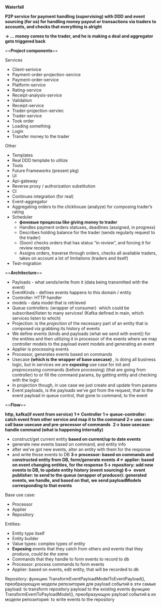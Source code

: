 **Waterfall**

**P2P service for payment handling (supervising) with DDD and event sourcing (for us) for handling money payout or transactions via traders to accounts, and checks that everything is alright** 

**-> … money comes to the trader, and he is making a deal and aggregator gets triggered back**

==**Project components**==

Services
- Client-serivice
- Payment-order-projection-sercice
- Payment-order-service
- Platform-service 
- Rating-service
- Receipt-analysis-service
- Validation
- Receipt-service
- Trader-projection-serviec
- Trader-service
- Took order
- Loading something
- Login
- Transfer money to the trader

Other
- Templates
- Real DDD template to utilize
- Tools
- Future Frameworks (present pkg)
- UI
- Api-gateway
- Reverse proxy / authorization substitution 
- CI
- Continues integration (for real)
- Event-aggregator
- Aggregating orders to the clickhouse (analyze) for composing trader’s rating 
- Scheduler
	- **фоновые процессы like giving money to trader**
	- Handles payment orders statuses, deadlines (assigned, in progress)
	- Describes holding balance for the trader (sends regularly request to the trader)
	- (Soon) checks orders that has status “in review”, and forcing it for review receipts
	- Assigns orders, traverse through orders, checks all available traders, takes on account a lot of limitations (traders and itself) 
- Test-migration


==**Architecture**==
- Payloads - what sends/write from it (data being transmitted with the event)
- EventKinds - defines events happens to this domain / entity
- Controller: HTTP handler
- models - data model that is retrieved 
- Queue controllers: (wrapper of consumer)  which could be subscribed/listen to many services! (Kafka defined in main, which services listen to which)
- Projection: is the _projection_ of the necessary part of an entity that is composed via grabbing its history of events
- We define events (kinds and payloads (what we send with event)) for the entities and then utilizing it in processor of the events where we map controller models to the payload event models and generating an event
- Applier is processing events
- Processor, generates events based on commands
- Usecase **(which is the wrapper of base usecase)** , is doing all business logic, but in services we are **_exposing_** use case for init and _preprocessing_ commands (before processing) (that are going from controller) to or fill the command params, by getting entity and checking with the logic
- In projection though, in use case we just create and update from params
- Event payloads, is the payloads we’ve got from the request, that to the event payload in queue control, that gone to command, to the event

  

  

==**Flow**==

**http, kafka(if event from service)**
**1-> Controller**
**1-> queue-controller: catch event from other service and map it to the command**
**2-> use case: call base usecase and pre-processor of commands** 
**2-> base usecase: handle command (what is happening internally)**
- construct/get current entity **based on current/up to date events**
- generate new events based on command, and entity info
- after we’ve got new events, alter an entity with them for the response
- and write those events to DB
**3-> processor: based on commands and constructed entity from DB, form/generate events**
**_4->_** **applier: based on event changing entities, for the response**
**5-> repository: add new events to DB, to update entity history (event sourcing)**
**6->  event publisher: to send to the queue (wrapper of producer): generated events, we handle, and based on that, we send payloadModels corresponding to that events**

  
Base use case:
- Processor
- Applier
- Repository

Entities:
- Entity type itself
- Entity builder
- Value types: complex types of entity
- **Exposing** events that they catch from others and events that they produce, _could be the same_
- Commands that they handle to form events to record to db
- Processor: process commands to form events
- Applier: based on events, edit entity, that will be recorded to db

  
Repository:
функцию TransformEventPayloadModelToEventPayload(), преобразующую модели репозитория для payload событий в эти самые payload: to transform repository payload to the existing events
функцию TransformEventToPayloadModel(), преобразующую payload событий в их модели репозитория: to write events to the repository